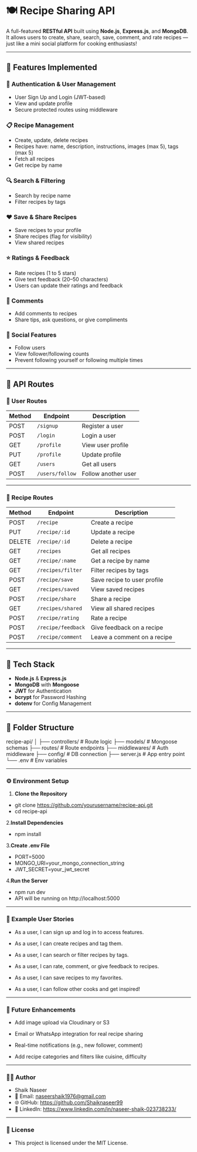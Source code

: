 # 🍽️ Recipe Sharing API

A full-featured **RESTful API** built using **Node.js**, **Express.js**, and **MongoDB**. It allows users to create, share, search, save, comment, and rate recipes — just like a mini social platform for cooking enthusiasts!

---

## 🔧 Features Implemented

### 🔐 Authentication & User Management
- User Sign Up and Login (JWT-based)
- View and update profile
- Secure protected routes using middleware

### 📋 Recipe Management
- Create, update, delete recipes
- Recipes have: name, description, instructions, images (max 5), tags (max 5)
- Fetch all recipes
- Get recipe by name

### 🔍 Search & Filtering
- Search by recipe name
- Filter recipes by tags

### ❤️ Save & Share Recipes
- Save recipes to your profile
- Share recipes (flag for visibility)
- View shared recipes

### ⭐ Ratings & Feedback
- Rate recipes (1 to 5 stars)
- Give text feedback (20–50 characters)
- Users can update their ratings and feedback

### 💬 Comments
- Add comments to recipes
- Share tips, ask questions, or give compliments

### 👥 Social Features
- Follow users
- View follower/following counts
- Prevent following yourself or following multiple times

---

## 🧪 API Routes

### 👤 User Routes

| Method | Endpoint            | Description                  |
|--------|---------------------|------------------------------|
| POST   | `/signup`           | Register a user              |
| POST   | `/login`            | Login a user                 |
| GET    | `/profile`          | View user profile            |
| PUT    | `/profile`          | Update profile               |
| GET    | `/users`            | Get all users                |
| POST   | `/users/follow`     | Follow another user          |

---

### 🥘 Recipe Routes

| Method | Endpoint                  | Description                        |
|--------|---------------------------|------------------------------------|
| POST   | `/recipe`                 | Create a recipe                    |
| PUT    | `/recipe/:id`             | Update a recipe                    |
| DELETE | `/recipe/:id`             | Delete a recipe                    |
| GET    | `/recipes`                | Get all recipes                    |
| GET    | `/recipe/:name`           | Get a recipe by name               |
| GET    | `/recipes/filter`         | Filter recipes by tags             |
| POST   | `/recipe/save`            | Save recipe to user profile        |
| GET    | `/recipes/saved`          | View saved recipes                 |
| POST   | `/recipe/share`           | Share a recipe                     |
| GET    | `/recipes/shared`         | View all shared recipes            |
| POST   | `/recipe/rating`          | Rate a recipe                      |
| POST   | `/recipe/feedback`        | Give feedback on a recipe          |
| POST   | `/recipe/comment`         | Leave a comment on a recipe        |

---

## 🧰 Tech Stack

- **Node.js** & **Express.js**
- **MongoDB** with **Mongoose**
- **JWT** for Authentication
- **bcrypt** for Password Hashing
- **dotenv** for Config Management

---

## 📂 Folder Structure
recipe-api/
│
├── controllers/ # Route logic
├── models/ # Mongoose schemas
├── routes/ # Route endpoints
├── middlewares/ # Auth middleware
├── config/ # DB connection
├── server.js # App entry point
└── .env # Env variables



---

### ⚙️ Environment Setup

1. **Clone the Repository**

- git clone https://github.com/yourusername/recipe-api.git
- cd recipe-api

2.**Install Dependencies**

- npm install

3.**Create .env File**
- PORT=5000
- MONGO_URI=your_mongo_connection_string
- JWT_SECRET=your_jwt_secret

4.**Run the Server**
- npm run dev
- API will be running on http://localhost:5000

---

### 📘 Example User Stories
- As a user, I can sign up and log in to access features.

- As a user, I can create recipes and tag them.

- As a user, I can search or filter recipes by tags.

- As a user, I can rate, comment, or give feedback to recipes.

- As a user, I can save recipes to my favorites.

- As a user, I can follow other cooks and get inspired!

---

### 🚀 Future Enhancements
- Add image upload via Cloudinary or S3

- Email or WhatsApp integration for real recipe sharing

- Real-time notifications (e.g., new follower, comment)

- Add recipe categories and filters like cuisine, difficulty

---

### 🧑‍💻 Author
- Shaik Naseer
- 📧 Email: naseershaik1976@gmail.com
- 🌐 GitHub: https://github.com/Shaiknaseer99
- 🔗 LinkedIn: https://www.linkedin.com/in/naseer-shaik-023738233/

---

### 📄 License
- This project is licensed under the MIT License.



